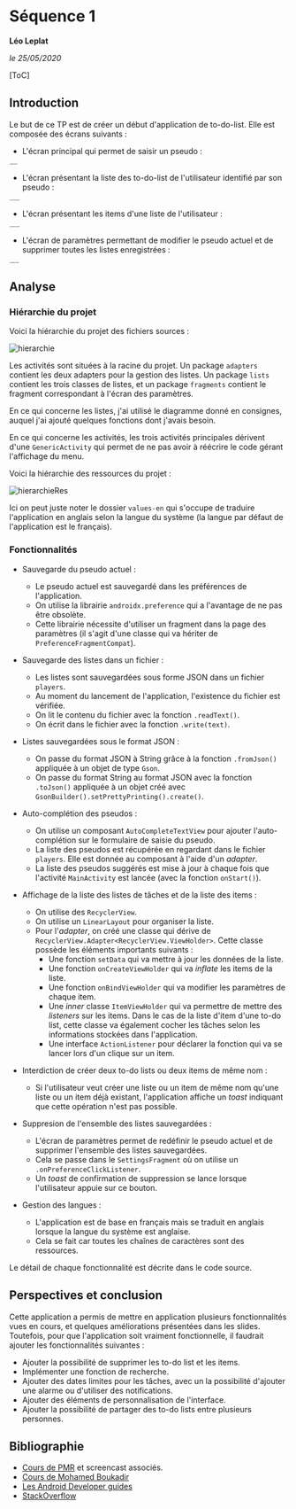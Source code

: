 # Séquence 1



**Léo Leplat**

*le 25/05/2020*



[ToC]



## Introduction



Le but de ce TP est de créer un début d'application de to-do-list. Elle est composée des écrans suivants :

* L'écran principal qui permet de saisir un pseudo :

<img src="images/mainActivity.png" alt="mainActivity" style="zoom: 15%;" />

* L'écran présentant la liste des to-do-list de l'utilisateur identifié par son pseudo :

<img src="images/choixListActivity.png" alt="choixListActivity" style="zoom: 15%;" />

* L'écran présentant les items d'une liste de l'utilisateur :

<img src="images/showListActivity.png" alt="showListActivity" style="zoom: 15%;" />

* L'écran de paramètres permettant de modifier le pseudo actuel et de supprimer toutes les listes enregistrées :

<img src="images/settingsActivity.png" alt="settingsActivity" style="zoom: 15%;" />





## Analyse



### Hiérarchie du projet

Voici la hiérarchie du projet des fichiers sources :

![hierarchie](images/hierarchie.png)

Les activités sont situées à la racine du projet. Un package `adapters` contient les deux adapters pour la gestion des listes. Un package `lists` contient les trois classes de listes, et un package `fragments` contient le fragment correspondant à l'écran des paramètres.

En ce qui concerne les listes, j'ai utilisé le diagramme donné en consignes, auquel j'ai ajouté quelques fonctions dont j'avais besoin.

En ce qui concerne les activités, les trois activités principales dérivent d'une `GenericActivity` qui permet de ne pas avoir à réécrire le code gérant l'affichage du menu.



Voici la hiérarchie des ressources du projet :

![hierarchieRes](images/hierarchieRes.png)

Ici on peut juste noter le dossier `values-en` qui s'occupe de traduire l'application en anglais selon la langue du système (la langue par défaut de l'application est le français).



### Fonctionnalités



* Sauvegarde du pseudo actuel :
  * Le pseudo actuel est sauvegardé dans les préférences de l'application.
  * On utilise la librairie `androidx.preference` qui a l'avantage de ne pas être obsolète.
  * Cette librairie nécessite d'utiliser un fragment dans la page des paramètres (il s'agit d'une classe qui va hériter de `PreferenceFragmentCompat`).



* Sauvegarde des listes dans un fichier :
  * Les listes sont sauvegardées sous forme JSON dans un fichier `players`.
  * Au moment du lancement de l'application, l'existence du fichier est vérifiée.
  * On lit le contenu du fichier avec la fonction `.readText()`.
  * On écrit dans le fichier avec la fonction `.write(text)`.



* Listes sauvegardées sous le format JSON :
  * On passe du format JSON à String grâce à la fonction `.fromJson()` appliquée à un objet de type `Gson`.
  * On passe du format String au format JSON avec la fonction `.toJson()` appliquée à un objet créé avec `GsonBuilder().setPrettyPrinting().create()`.



* Auto-complétion des pseudos :
  * On utilise un composant `AutoCompleteTextView` pour ajouter l'auto-complétion sur le formulaire de saisie du pseudo.
  * La liste des pseudos est récupérée en regardant dans le fichier `players`. Elle est donnée au composant à l'aide d'un *adapter*.
  * La liste des pseudos suggérés est mise à jour à chaque fois que l'activité `MainActivity` est lancée (avec la fonction `onStart()`).



* Affichage de la liste des listes de tâches et de la liste des items :
  * On utilise des `RecyclerView`.
  * On utilise un `LinearLayout` pour organiser la liste.
  * Pour l'*adapter*, on créé une classe qui dérive de `RecyclerView.Adapter<RecyclerView.ViewHolder>`. Cette classe possède les éléments importants suivants :
    * Une fonction `setData` qui va mettre à jour les données de la liste.
    * Une fonction `onCreateViewHolder` qui va *inflate* les items de la liste.
    * Une fonction `onBindViewHolder` qui va modifier les paramètres de chaque item.
    * Une *inner* classe `ItemViewHolder` qui va permettre de mettre des *listeners* sur les items. Dans le cas de la liste d'item d'une to-do list, cette classe va également cocher les tâches selon les informations stockées dans l'application.
    * Une interface `ActionListener` pour déclarer la fonction qui va se lancer lors d'un clique sur un item.



* Interdiction de créer deux to-do lists ou deux items de même nom :
  * Si l'utilisateur veut créer une liste ou un item de même nom qu'une liste ou un item déjà existant, l'application affiche un *toast* indiquant que cette opération n'est pas possible.



* Suppresion de l'ensemble des listes sauvegardées :
  * L'écran de paramètres permet de redéfinir le pseudo actuel et de supprimer l'ensemble des listes sauvegardées.
  * Cela se passe dans le `SettingsFragment` où on utilise un `.onPreferenceClickListener`.
  * Un *toast* de confirmation de suppression se lance lorsque l'utilisateur appuie sur ce bouton.



* Gestion des langues :
  * L'application est de base en français mais se traduit en anglais lorsque la langue du système est anglaise.
  * Cela se fait car toutes les chaînes de caractères sont des ressources.



Le détail de chaque fonctionnalité est décrite dans le code source.





## Perspectives et conclusion



Cette application a permis de mettre en application plusieurs fonctionnalités vues en cours, et quelques améliorations présentées dans les slides. Toutefois, pour que l'application soit vraiment fonctionnelle, il faudrait ajouter les fonctionnalités suivantes :

* Ajouter la possibilité de supprimer les to-do list et les items.
* Implémenter une fonction de recherche.
* Ajouter des dates limites pour les tâches, avec un la possibilité d'ajouter une alarme ou d'utiliser des notifications.
* Ajouter des éléments de personnalisation de l'interface.
* Ajouter la possibilité de partager des to-do lists entre plusieurs personnes.





## Bibliographie



* [Cours de PMR](https://moodle1920.centralelille.fr/mod/url/view.php?id=19009) et screencast associés.
* [Cours de Mohamed Boukadir](https://moodle1920.centralelille.fr/mod/page/view.php?id=19605)
* [Les Android Developer guides](https://developer.android.com/guide)
* [StackOverflow](https://stackoverflow.com/)